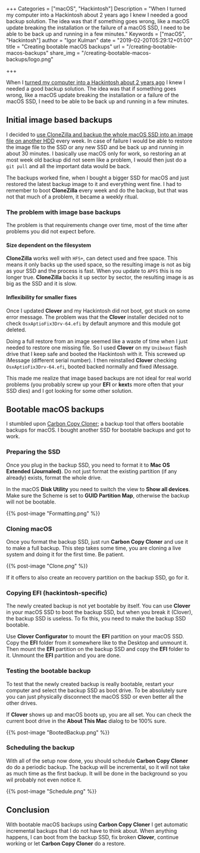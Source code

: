 +++
Categories = ["macOS", "Hackintosh"]
Description = "When I turned my computer into a Hackintosh about 2 years ago I knew I needed a good backup solution. The idea was that if something goes wrong, like a macOS update breaking the installation or the failure of a macOS SSD, I need to be able to be back up and running in a few minutes."
Keywords = ["macOS", "Hackintosh"]
author = "Igor Kulman"
date = "2019-02-20T05:29:12+01:00"
title = "Creating bootable macOS backups"
url = "/creating-bootable-macos-backups"
share_img = "/creating-bootable-macos-backups/logo.png"

+++

When I [turned my computer into a Hackintosh about 2 years ago](my-experience-running-a-hackintosh/) I knew I needed a good backup solution. The idea was that if something goes wrong, like a macOS update breaking the installation or a failure of the macOS SSD, I need to be able to be back up and running in a few minutes.

## Initial image based backups

I decided to [use CloneZilla and backup the whole macOS SSD into an image file on another HDD](/using-clonezilla-for-hackintosh-backups/) every week. In case of failure I would be able to restore the image file to the SSD or any new SSD and be back up and running in about 30 minutes. I basically use macOS only for work, so restoring an at most week old backup did not seem like a problem, I would then just do a `git pull` and all the important data would be back.

The backups worked fine, when I bought a bigger SSD for macOS and just restored the latest backup image to it and everything went fine. I had to remember to boot **CloneZilla** every week and do the backup, but that was not that much of a problem, it became a weekly ritual.

### The problem with image base backups

The problem is that requirements change over time, most of the time after problems you did not expect before.

#### Size dependent on the filesystem

**CloneZilla** works well with `HFS+`, can detect used and free space. This means it only backs up the used space, so the resulting image is not as big as your SSD and the process is fast. When you update to `APFS` this is no longer true. **CloneZilla** backs it up sector by sector, the resulting image is as big as the SSD and it is slow.

#### Inflexibility for smaller fixes

Once I updated **Clover** and my Hackintosh did not boot, got stuck on some error message. The problem was that the **Clover** installer decided not to check `OsxAptioFix3Drv-64.efi` by default anymore and this module got deleted. 

Doing a full restore from an image seemed like a waste of time when I just needed to restore one missing file. So I used **Clover** on my `Unibeast` flash drive that I keep safe and booted the Hackintosh with it. This screwed up iMessage (different serial number). I then reinstalled **Clover** checking `OsxAptioFix3Drv-64.efi`, booted backed normally and fixed iMessage. 

This made me realize that image based backups are not ideal for real world problems (you probably screw up your **EFI** or **kext**s more often that your SSD dies) and I got looking for some other solution.

## Bootable macOS backups

I stumbled upon [Carbon Copy Cloner](https://bombich.com/); a backup tool that offers bootable backups for macOS. I bought another SSD for bootable backups and got to work.

### Preparing the SSD

Once you plug in the backup SSD, you need to format it to **Mac OS Extended (Journaled)**. Do not just format the existing partition (if any already) exists, format the whole drive. 

<!--more-->

In the macOS **Disk Utility** you need to switch the view to **Show all devices**. Make sure the Scheme is set to **GUID Partition Map**, otherwise the backup will not be bootable.

{{% post-image "Formatting.png" %}}

### Cloning macOS

Once you format the backup SSD, just run **Carbon Copy Cloner** and use it to make a full backup. This step takes some time, you are cloning a live system and doing it for the first time. Be patient.

{{% post-image "Clone.png" %}}

If it offers to also create an recovery partition on the backup SSD, go for it.

### Copying EFI (hackintosh-specific)

The newly created backup is not yet bootable by itself. You can use **Clover** in your macOS SSD to boot the backup SSD, but when you break it (Clover), the backup SSD is useless. To fix this, you need to make the backup SSD bootable.

Use **Clover Configurator** to mount the **EFI** partition on your macOS SSD. Copy the **EFI** folder from it somewhere like to the Desktop and unmount it. Then mount the **EFI** partition on the backup SSD and copy the **EFI** folder to it. Unmount the **EFI** partition and you are done.

### Testing the bootable backup

To test that the newly created backup is really bootable, restart your computer and select the backup SSD as boot drive. To be absolutely sure you can just physically disconnect the macOS SSD or even better all the other drives.

If **Clover** shows up and macOS boots up, you are all set. You can check the current boot drive in the **About This Mac** dialog to be 100% sure.

{{% post-image "BootedBackup.png" %}}

### Scheduling the backup

With all of the setup now done, you should schedule **Carbon Copy Cloner** do do a periodic backup. The backup will be incremental, so it will not take as much time as the first backup. It will be done in the background so you wil probably not even notice it.

{{% post-image "Schedule.png" %}}

## Conclusion

With bootable macOS backups using **Carbon Copy Cloner** I get automatic incremental backups that I do not have to think about. When anything happens, I can boot from the backup SSD, fix broken **Clover**, continue working or let **Carbon Copy Cloner** do a restore.